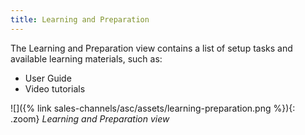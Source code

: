 ```yaml
---
title: Learning and Preparation
---
```



The Learning and Preparation view contains a list of setup tasks and available learning materials, such as:

- User Guide
- Video tutorials

![]({% link sales-channels/asc/assets/learning-preparation.png %}){: .zoom}
_Learning and Preparation view_